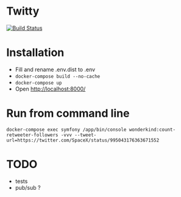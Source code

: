 # Twitty
[![Build Status](https://travis-ci.org/gadelkareem/twitty.svg)](https://travis-ci.org/gadelkareem/twitty)
 # Installation
- Fill and rename .env.dist to .env
- `docker-compose build --no-cache`
- `docker-compose up`
- Open [http://localhost:8000/](http://localhost:8000)
 # Run from command line
`docker-compose exec symfony /app/bin/console wonderkind:count-retweeter-followers -vvv --tweet-url=https://twitter.com/SpaceX/status/995043176363671552`






 # TODO
- tests
- pub/sub ?
    
    
